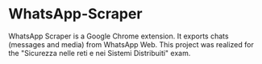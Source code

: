 # WhatsApp-Scraper
WhatsApp Scraper is a Google Chrome extension. It exports chats (messages and media) from WhatsApp Web. This project was realized for the "Sicurezza nelle reti e nei Sistemi Distribuiti" exam. 
